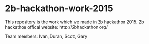 # 2b-hackathon-work-2015
This repository is the work which we made in 2b hackathon 2015.
2b hackathon offical website: http://2bhackathon.org/

Team members: Ivan, Duran, Scott, Gary
